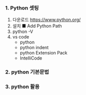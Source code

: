 ### 1. Python 셋팅

1. 다운로드
   https://www.python.org/ 
2. 설치   ■ Add Python Path
3. python -V
4. vs code
   - python
   - python indent
   - python Extension Pack
   - IntelliCode


### 2. python 기본문법


### 3. python  활용